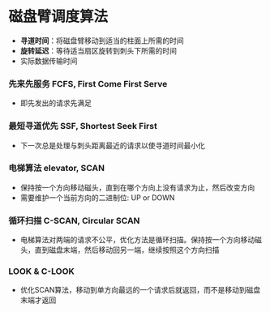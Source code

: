 # 磁盘臂调度算法

- **寻道时间**：将磁盘臂移动到适当的柱面上所需的时间
- **旋转延迟**：等待适当扇区旋转到刺头下所需的时间
- 实际数据传输时间

### 先来先服务 FCFS, First Come First Serve
- 即先发出的请求先满足

### 最短寻道优先 SSF, Shortest Seek First
- 下一次总是处理与刺头距离最近的请求以使寻道时间最小化

### 电梯算法 elevator, SCAN
- 保持按一个方向移动磁头，直到在哪个方向上没有请求为止，然后改变方向
 - 需要维护一个当前方向的二进制位: UP or DOWN

### 循环扫描 C-SCAN, Circular SCAN
- 电梯算法对两端的请求不公平，优化方法是循环扫描。保持按一个方向移动磁头，直到磁盘末端，然后移动回另一端，继续按照这个方向扫描

### LOOK & C-LOOK
- 优化SCAN算法，移动到单方向最远的一个请求后就返回，而不是移动到磁盘末端才返回
